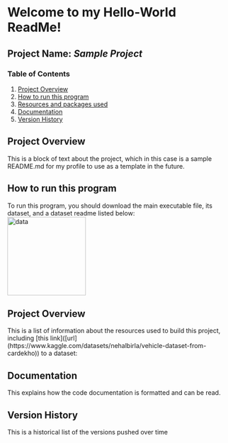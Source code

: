 # Welcome to my Hello-World ReadMe!


## **Project Name:** *Sample Project*
### Table of Contents

1. <a href="#Overview">Project Overview</a>
2. <a href="#Run">How to run this program</a>
3. <a href="#Resources">Resources and packages used</a>
4. <a href="#Documentation">Documentation</a>
5. <a href="#Version">Version History</a>

<div id="Overview">
	<h2>Project Overview</h2>
	<p>
		This is a block of text about the project, which in this case is a sample README.md for my profile to use as a template in the future.
	</p>
</div>

<div id="Run">
	<h2>How to run this program</h2>
	<p>
		To run this program, you should download the main executable file, its dataset, and a dataset readme listed below:
		<br>
		<img width="177" alt="data" src="https://user-images.githubusercontent.com/46274806/193138226-a0afc39b-cfa9-4bb1-b485-864a8aea9f16.png">
	</p>
</div>

<div id="Resources">
	<h2>Project Overview</h2>
	<p>
		This is a list of information about the resources used to build this project, including [this link]([url](https://www.kaggle.com/datasets/nehalbirla/vehicle-dataset-from-cardekho)) to a dataset: 
	</p>
</div>

<div id="Documentation">
	<h2>Documentation</h2>
	<p>
		This explains how the code documentation is formatted and can be read.
	</p>
</div>

<div id="Version">
	<h2>Version History</h2>
	<p>
		This is a historical list of the versions pushed over time
	</p>
</div>
